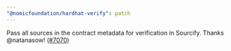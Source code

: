 ```yaml
---
"@nomicfoundation/hardhat-verify": patch
---
```


Pass all sources in the contract metadata for verification in Sourcify. Thanks @natanasow! ([#7070](https://github.com/NomicFoundation/hardhat/issues/7070))
